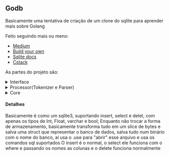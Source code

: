 ## Godb
Basicamente uma tentativa de criação de um clone do sqlite para aprender mais sobre Golang

Feito seguindo mais ou meno:
* [Medium](https://medium.com/felixklauke/database-i-developing-your-own-data-storage-engine-aka-create-your-own-database-ed4560c8d80a)
* [Build your own](https://build-your-own.org/database/90_end)
* [Sqlite docs](https://www.sqlite.org/arch.html)
* [Cstack](https://cstack.github.io/db_tutorial/)

As partes do projeto são:

<details>
<summary>Interface</summary>
        Funções relacionadas ao REPL, entrada e saída de dados
</details>

<details>
<summary>Processor(Tokenizer e Parser)</summary>
        Tem basicamente as funções de Parser para as instruções e Tokenizer,
        que são passadas para o core, atráves do Interface
</details>

<details>
<summary>Core</summary>
        Implementação das execuções dos comandos, além das outras estrutura para
        auxiliar, no momento está armazenando tudo em um slice de []byte
        Depois irei trocar para uma implementação de Btree, mas ai teria que mudar como salva
        o binário então deixarei para estudos futuros
</details>

#### Detalhes
Basicamente é como um sqlite3, suportando insert, select e delet, 
com apenas os tipos de Int, Float, varchar e bool; Enquanto não trocar a forma de 
armazenamento, basicamente transforma tudo em um slice de bytes e salva uma struct que 
representar o banco de dados, salva tudo num binário com o nome do banco, aí usa o .use 
para "abrir" esse arquivo e usa os comandos sql suportados
O insert é o normal, o select ele funciona com o where e passando os nomes as colunas e o delete funciona normalmente

